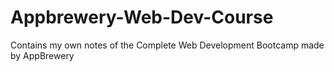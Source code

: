 # Appbrewery-Web-Dev-Course
Contains my own notes of the Complete Web Development Bootcamp made by AppBrewery

